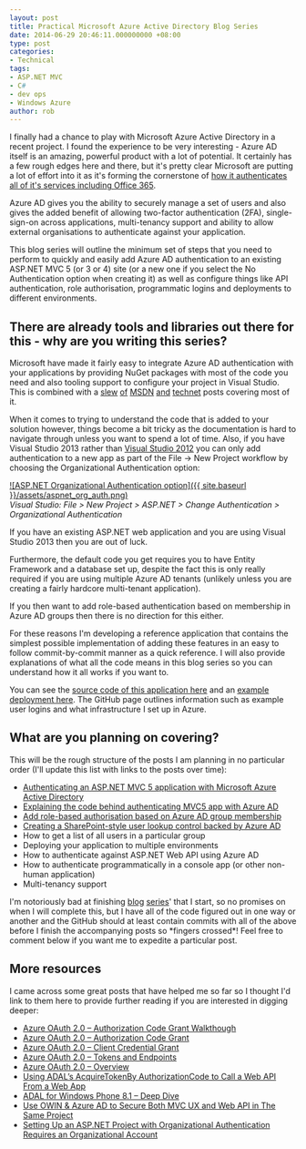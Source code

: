 ```yaml
---
layout: post
title: Practical Microsoft Azure Active Directory Blog Series
date: 2014-06-29 20:46:11.000000000 +08:00
type: post
categories:
- Technical
tags:
- ASP.NET MVC
- C#
- dev ops
- Windows Azure
author: rob
---
```



I finally had a chance to play with Microsoft Azure Active Directory in a recent project. I found the experience to be very interesting - Azure AD itself is an amazing, powerful product with a lot of potential. It certainly has a few rough edges here and there, but it's pretty clear Microsoft are putting a lot of effort into it as it's forming the cornerstone of [how it authenticates all of it's services including Office 365](http://azure.microsoft.com/blog/2013/04/08/windows-azure-active-directory-ready-for-production-with-over-265-billion-authentications-2-9-million-organizations-served/).



Azure AD gives you the ability to securely manage a set of users and also gives the added benefit of allowing two-factor authentication (2FA), single-sign-on across applications, multi-tenancy support and ability to allow external organisations to authenticate against your application.



This blog series will outline the minimum set of steps that you need to perform to quickly and easily add Azure AD authentication to an existing ASP.NET MVC 5 (or 3 or 4) site (or a new one if you select the No Authentication option when creating it) as well as configure things like API authentication, role authorisation, programmatic logins and deployments to different environments.


## There are already tools and libraries out there for this - why are you writing this series?


Microsoft have made it fairly easy to integrate Azure AD authentication with your applications by providing NuGet packages with most of the code you need and also tooling support to configure your project in Visual Studio. This is combined with a [slew](http://technet.microsoft.com/en-us/library/hh967611.aspx) [of](http://msdn.microsoft.com/en-us/library/azure/dn151790.aspx) [MSDN](http://msdn.microsoft.com/library/azure/jj673460.aspx) [and](http://blogs.technet.com/b/keithmayer/archive/2013/04/09/step-by-step-provisioning-windows-azure-active-directory-free-for-production-use.aspx) [technet](http://blogs.technet.com/b/ad/archive/2014/03/25/identity-and-access-management-for-every-user-in-every-organization-using-any-service-on-any-device.aspx) posts covering most of it.



When it comes to trying to understand the code that is added to your solution however, things become a bit tricky as the documentation is hard to navigate through unless you want to spend a lot of time. Also, if you have Visual Studio 2013 rather than [Visual Studio 2012](http://msdn.microsoft.com/en-us/library/azure/dn151790.aspx#BKMK_Connecting) you can only add authentication to a new app as part of the File -> New Project workflow by choosing the Organizational Authentication option:



[![ASP.NET Organizational Authentication option]({{ site.baseurl }}/assets/aspnet_org_auth.png)](http://media.robdmoore.id.au/uploads/2014/06/aspnet_org_auth.png)  
*Visual Studio: File > New Project > ASP.NET > Change Authentication > Organizational Authentication*



If you have an existing ASP.NET web application and you are using Visual Studio 2013 then you are out of luck.



Furthermore, the default code you get requires you to have Entity Framework and a database set up, despite the fact this is only really required if you are using multiple Azure AD tenants (unlikely unless you are creating a fairly hardcore multi-tenant application).



If you then want to add role-based authentication based on membership in Azure AD groups then there is no direction for this either.



For these reasons I'm developing a reference application that contains the simplest possible implementation of adding these features in an easy to follow commit-by-commit manner as a quick reference. I will also provide explanations of what all the code means in this blog series so you can understand how it all works if you want to.



You can see the [source code of this application here](https://github.com/robdmoore/AzureAdMvcExample) and an [example deployment here](https://azureadmvcexample.azurewebsites.net). The GitHub page outlines information such as example user logins and what infrastructure I set up in Azure.


## What are you planning on covering?


This will be the rough structure of the posts I am planning in no particular order (I'll update this list with links to the posts over time):


- [Authenticating an ASP.NET MVC 5 application with Microsoft Azure Active Directory](http://robdmoore.id.au/blog/2014/06/29/authenticating-an-asp-net-mvc-5-application-with-microsoft-azure-active-directory/ "Authenticating an ASP.NET MVC 5 application with Microsoft Azure Active Directory")
- [Explaining the code behind authenticating MVC5 app with Azure AD](http://robdmoore.id.au/blog/2014/10/24/explaining-the-code-behind-authenticating-mvc5-app-with-azure-ad/)
- [Add role-based authorisation based on Azure AD group membership](http://robdmoore.id.au/blog/2014/10/24/add-role-based-authorisation-based-on-azure-ad-group-membership/)
- [Creating a SharePoint-style user lookup control backed by Azure AD](http://robdmoore.id.au/blog/2014/11/04/creating-a-sharepoint-style-user-lookup-control-backed-by-azure-ad/)
- How to get a list of all users in a particular group
- Deploying your application to multiple environments
- How to authenticate against ASP.NET Web API using Azure AD
- How to authenticate programmatically in a console app (or other non-human application)
- Multi-tenancy support



I'm notoriously bad at finishing [blog](http://robdmoore.id.au/blog/2012/08/12/maintainable-large-scale-continuous-delivery-with-teamcity/ "Maintainable, large-scale continuous delivery with TeamCity Blog Series") [series](http://robdmoore.id.au/blog/2014/01/23/test-naming-automated-testing-series/ "Test Naming [Automated Testing Series]")' that I start, so no promises on when I will complete this, but I have all of the code figured out in one way or another and the GitHub should at least contain commits with all of the above before I finish the accompanying posts so \*fingers crossed\*! Feel free to comment below if you want me to expedite a particular post.


## More resources


I came across some great posts that have helped me so far so I thought I'd link to them here to provide further reading if you are interested in digging deeper:


- [Azure OAuth 2.0 – Authorization Code Grant Walkthough](http://adamkorczynski.com/2013/10/15/securing-an-owin-hosted-api-in-azure-with-oauth-2/)
- [Azure OAuth 2.0 – Authorization Code Grant](http://adamkorczynski.com/2013/10/19/oauth-2-0/)
- [Azure OAuth 2.0 – Client Credential Grant](http://adamkorczynski.com/2013/10/20/azure-oauth-2-client-credential-grant/)
- [Azure OAuth 2.0 – Tokens and Endpoints](http://adamkorczynski.com/2013/10/29/azure-oauth-2-0-tokens-and-endpoints/)
- [Azure OAuth 2.0 – Overview](http://adamkorczynski.com/2013/10/29/oauth-2-0-overview/)
- [Using ADAL’s AcquireTokenBy AuthorizationCode to Call a Web API From a Web App](http://www.cloudidentity.com/blog/2013/10/29/using-adals-acquiretokenby-authorizationcode-to-call-a-web-api-from-a-web-app/)
- [ADAL for Windows Phone 8.1 – Deep Dive](http://www.cloudidentity.com/blog/2014/06/16/adal-for-windows-phone-8-1-deep-dive/)
- [Use OWIN & Azure AD to Secure Both MVC UX and Web API in The Same Project](http://www.cloudidentity.com/blog/2014/04/28/use-owin-azure-ad-to-secure-both-mvc-ux-and-web-api-in-the-same-project/)
- [Setting Up an ASP.NET Project with Organizational Authentication Requires an Organizational Account](http://www.cloudidentity.com/blog/2013/12/11/setting-up-an-asp-net-project-with-organizational-authentication-requires-an-organizational-account/)

